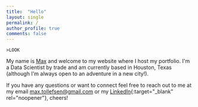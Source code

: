 ```yaml
---
title:  "Hello"
layout: single
permalink: /
author_profile: true
comments: false
---
```


```
>LOOK
```

My name is [Max](/about-me/) and welcome to my website where I host my portfolio. I'm a Data Scientist by trade and am currently based in Houston, Texas (although I'm always open to an adventure in a new city!).

If you have any questions or want to connect feel free to reach out to me at my email [max.tollefsen@gmail.com](mailto:max.tollefsen@gmail.com) or my [LinkedIn](https://www.linkedin.com/in/max-tollefsen/){:target="_blank" rel="noopener"}, cheers!
